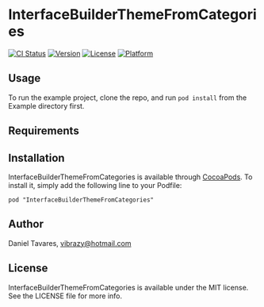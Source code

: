 # InterfaceBuilderThemeFromCategories

[![CI Status](https://travis-ci.org/vibrazy/InterfaceBuilderThemeFromCategories.svg?branch=master)](https://travis-ci.org/vibrazy/InterfaceBuilderThemeFromCategories)
[![Version](https://img.shields.io/cocoapods/v/InterfaceBuilderThemeFromCategories.svg?style=flat)](http://cocoadocs.org/docsets/InterfaceBuilderThemeFromCategories)
[![License](https://img.shields.io/cocoapods/l/InterfaceBuilderThemeFromCategories.svg?style=flat)](http://cocoadocs.org/docsets/InterfaceBuilderThemeFromCategories)
[![Platform](https://img.shields.io/cocoapods/p/InterfaceBuilderThemeFromCategories.svg?style=flat)](http://cocoadocs.org/docsets/InterfaceBuilderThemeFromCategories)

## Usage

To run the example project, clone the repo, and run `pod install` from the Example directory first.

## Requirements

## Installation

InterfaceBuilderThemeFromCategories is available through [CocoaPods](http://cocoapods.org). To install
it, simply add the following line to your Podfile:

    pod "InterfaceBuilderThemeFromCategories"

## Author

Daniel Tavares, vibrazy@hotmail.com

## License

InterfaceBuilderThemeFromCategories is available under the MIT license. See the LICENSE file for more info.

